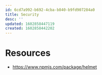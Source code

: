 ```yaml
---
id: 6cd7a992-b692-4cba-b840-b9fd907284a0
title: Security
desc: ''
updated: 1602858447119
created: 1602858442202
---
```


# Resources
- https://www.npmjs.com/package/helmet